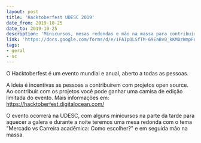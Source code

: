 ```yaml
---
layout: post
title: 'Hacktoberfest UDESC 2019'
date_from: 2019-10-25
date_to: 2019-10-25
description: 'Minicursos, mesas redondas e mão na massa para contribuir com projetos open'
link: 'https://docs.google.com/forms/d/e/1FAIpQLSfTM-69EaBv0_kKM0zWmpFdtM7UBusKZOAO8nXiuuH1u9MX8Q/viewform'
tags:
- geral
- sc
---
```


O Hacktoberfest é um evento mundial e anual, aberto a todas as pessoas.

A ideia é incentivas as pessoas a contribuírem com projetos open source. Ao contribuir com os projetos você pode ganhar uma
camisa de edição limitada do evento. Mais informações em: https://hacktoberfest.digitalocean.com/

O evento ocorrerá na UDESC, com alguns minicursos na parte da tarde para aquecer a galera e durante a noite teremos uma mesa
redonda com o tema "Mercado vs Carreira acadêmica: Como escolher?" e em seguida mão na massa. 
